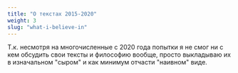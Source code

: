 ```yaml
---
title: "О текстах 2015-2020"
weight: 3
slug: "what-i-believe-in"
---
```


Т.к. несмотря на многочисленные с 2020 года попытки я не смог ни с кем обсудить свои тексты и философию вообще, просто выкладываю их в изначальном "сыром" и как минимум отчасти "наивном" виде. 